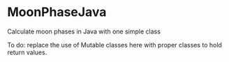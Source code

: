 # MoonPhaseJava
Calculate moon phases in Java with one simple class

To do: replace the use of Mutable classes here with proper classes to hold return values.
